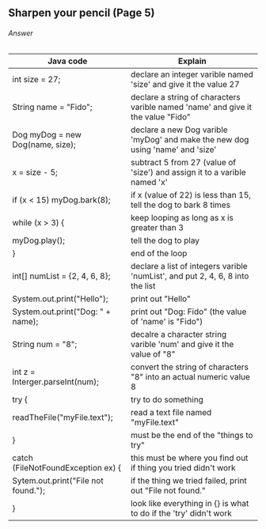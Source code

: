 ## Sharpen your pencil (Page 5)
###### Answer
| Java code| Explain |
| ------------- |-------------|
| int size = 27;      | declare an integer varible named 'size' and give it the value 27 |
| String name = "Fido";| declare a string of characters varible named 'name' and give it the value "Fido"|
| Dog myDog = new Dog(name, size);| declare a new Dog varible 'myDog' and make the new dog using 'name' and 'size'|
| x = size - 5;| subtract 5 from 27 (value of 'size') and assign it to a varible named 'x'| 
| if (x < 15) myDog.bark(8);| if x (value of 22) is less than 15, tell the dog to bark 8 times|
| while (x > 3) {| keep looping as long as x is greater than 3|
| myDog.play();| tell the dog to play|
| }| end of the loop|
| int[] numList = {2, 4, 6, 8};| declare a list of integers varible 'numList', and put 2, 4, 6, 8 into the list|
| System.out.print("Hello");| print out "Hello"|
| System.out.print("Dog: " + name);| print out "Dog: Fido" (the value of 'name' is "Fido")| 
| String num = "8";| decalre a character string varible 'num' and give it the value of "8"|
| int z = Interger.parseInt(num);| convert the string of characters "8" into an actual numeric value 8|
| try {| try to do something|
| readTheFile("myFile.text");| read a text file named "myFile.text"|
| }| must be the end of the "things to try"|
| catch (FileNotFoundException ex) {| this must be where you find out if thing you tried didn't work|
| Sytem.out.print("File not found.");| if the thing we tried failed, print out "File not found."| 
| }| look like everything in {} is what to do if the 'try' didn't work|
